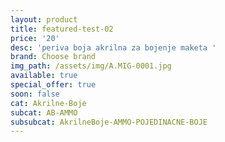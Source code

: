 ```yaml
---
layout: product
title: featured-test-02
price: '20'
desc: 'periva boja akrilna za bojenje maketa '
brand: Choose brand
img_path: /assets/img/A.MIG-0001.jpg
available: true
special_offer: true
soon: false
cat: Akrilne-Boje
subcat: AB-AMMO
subsubcat: AkrilneBoje-AMMO-POJEDINACNE-BOJE
---
```


